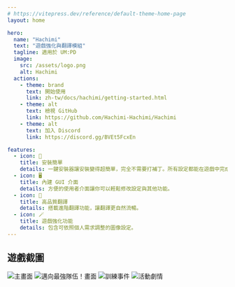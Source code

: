 ```yaml
---
# https://vitepress.dev/reference/default-theme-home-page
layout: home

hero:
  name: "Hachimi"
  text: "遊戲強化與翻譯模組"
  tagline: 適用於 UM:PD
  image:
    src: /assets/logo.png
    alt: Hachimi
  actions:
    - theme: brand
      text: 開始使用
      link: zh-tw/docs/hachimi/getting-started.html
    - theme: alt
      text: 檢視 GitHub
      link: https://github.com/Hachimi-Hachimi/Hachimi
    - theme: alt
      text: 加入 Discord
      link: https://discord.gg/BVEt5FcxEn

features:
  - icon: 🚀
    title: 安裝簡單
    details: 一鍵安裝器讓安裝變得超簡單，完全不需要打補丁。所有設定都能在遊戲中完成，插上就能用。
  - icon: 🖥️
    title: 內建 GUI 介面
    details: 方便的使用者介面讓你可以輕鬆修改設定與其他功能。
  - icon: 📝
    title: 高品質翻譯
    details: 搭載進階翻譯功能，讓翻譯更自然流暢。
  - icon: 🪄
    title: 遊戲強化功能
    details: 包含可依照個人需求調整的圖像設定。
---
```


## 遊戲截圖

<div class="gallery">
  <img class="item grid-4" src="/zh-tw/assets/screen1.png" alt="主畫面">
  <img class="item grid-4" src="/zh-tw/assets/screen2.png" alt="邁向最強隊伍！畫面">
  <img class="item grid-4" src="/zh-tw/assets/screen3.png" alt="訓練事件">
  <img class="item grid-4" src="/zh-tw/assets/screen4.png" alt="活動劇情">
</div>
